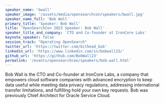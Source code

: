 ```yaml
---
speaker_name: 'bwall'
speaker_image: '/assets/media/opensearchcon/speakers/bwall.jpg'
speaker_name_full: 'Bob Wall'
primary_title: 'Speaker: Bob Wall'
title: 'OpenSearchCon 2023 Speaker: Bob Wall'
speaker_title_and_company: 'CTO and Co-founder at IronCore Labs'
keynote_speaker: false
session_track: "Operating OpenSearch"
twitter_url: 'https://twitter.com/bithead_bob'
linkedin_url: 'https://www.linkedin.com/in/bobwall23/'
github_url: 'https://github.com/BobWall23'
permalink: '/events/opensearchcon/speakers/bob-wall.html'
---
```


Bob Wall is the CTO and Co-founder at IronCore Labs, a company that empowers cloud software companies with advanced encryption to keep data useful while meeting data privacy regulations, addressing international transfer limitations, and fulfilling hold your own key requests. Bob was previously Chief Architect for Oracle Service Cloud.

